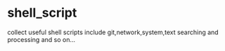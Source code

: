 # shell_script
collect useful shell scripts
include git,network,system,text searching and processing and so on...

